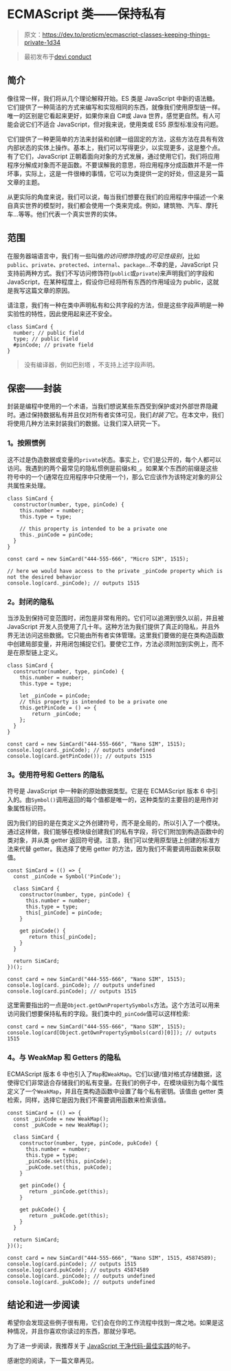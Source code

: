 # ECMAScript 类——保持私有

> 原文：<https://dev.to/proticm/ecmascript-classes-keeping-things-private-1d34>

> 最初发布于[devi conduct](https://devinduct.com/blogpost/23/ecmascript-classes-keeping-things-private)

## 简介

像往常一样，我们将从几个理论解释开始。ES 类是 JavaScript 中新的语法糖。它们提供了一种简洁的方式来编写和实现相同的东西，就像我们使用原型链一样。唯一的区别是它看起来更好，如果你来自 C#或 Java 世界，感觉更自然。有人可能会说它们不适合 JavaScript，但对我来说，使用类或 ES5 原型标准没有问题。

它们提供了一种更简单的方法来封装和创建一组固定的方法，这些方法在具有有效内部状态的实体上操作。基本上，我们可以写得更少，以实现更多，这是整个点。有了它们，JavaScript 正朝着面向对象的方式发展，通过使用它们，我们将应用程序分解成对象而不是函数。不要误解我的意思，将应用程序分成函数并不是一件坏事，实际上，这是一件很棒的事情，它可以为类提供一定的好处，但这是另一篇文章的主题。

从更实际的角度来说，我们可以说，每当我们想要在我们的应用程序中描述一个来自真实世界的模型时，我们都会使用一个类来完成。例如，建筑物、汽车、摩托车...等等。他们代表一个真实世界的实体。

## 范围

在服务器端语言中，我们有一些叫做*的访问修饰符*或*的可见性级别*，比如`public`、`private`、`protected`、`internal`、`package`...不幸的是，JavaScript 只支持前两种方式。我们不写访问修饰符(`public`或`private`)来声明我们的字段和 JavaScript，在某种程度上，假设你已经将所有东西的作用域设为 public，这就是我写这篇文章的原因。

请注意，我们有一种在类中声明私有和公共字段的方法，但是这些字段声明是一种实验性的特性，因此使用起来还不安全。

```
class SimCard {
  number; // public field
  type; // public field
  #pinCode; // private field
} 
```

> 没有编译器，例如巴别塔 ，不支持上述字段声明。

## 保密——封装

封装是编程中使用的一个术语，当我们想说某些东西受到保护或对外部世界隐藏时。通过保持数据私有并且仅对所有者实体可见，我们*封装了*它。在本文中，我们将使用几种方法来封装我们的数据。让我们深入研究一下。

### 1。按照惯例

这不过是伪造数据或变量的`private`状态。事实上，它们是公开的，每个人都可以访问。我遇到的两个最常见的隐私惯例是前缀`$`和`_`。如果某个东西的前缀是这些符号中的一个(通常在应用程序中只使用一个)，那么它应该作为该特定对象的非公共属性来处理。

```
class SimCard {
  constructor(number, type, pinCode) {
    this.number = number;
    this.type = type;

    // this property is intended to be a private one
    this._pinCode = pinCode;
  }
}

const card = new SimCard("444-555-666", "Micro SIM", 1515);

// here we would have access to the private _pinCode property which is not the desired behavior
console.log(card._pinCode); // outputs 1515 
```

### 2。封闭的隐私

当涉及到保持可变范围时，闭包是非常有用的。它们可以追溯到很久以前，并且被 JavaScript 开发人员使用了几十年。这种方法为我们提供了真正的隐私，并且外界无法访问这些数据。它只能由所有者实体管理。这里我们要做的是在类构造函数中创建局部变量，并用闭包捕捉它们。要使它工作，方法必须附加到实例上，而不是在原型链上定义。

```
class SimCard {
  constructor(number, type, pinCode) {
    this.number = number;
    this.type = type;

    let _pinCode = pinCode;
    // this property is intended to be a private one
    this.getPinCode = () => {
        return _pinCode;
    };
  }
}

const card = new SimCard("444-555-666", "Nano SIM", 1515);
console.log(card._pinCode); // outputs undefined
console.log(card.getPinCode()); // outputs 1515 
```

### 3。使用符号和 Getters 的隐私

符号是 JavaScript 中一种新的原始数据类型。它是在 ECMAScript 版本 6 中引入的。由`Symbol()`调用返回的每个值都是唯一的，这种类型的主要目的是用作对象属性标识符。

因为我们的目的是在类定义之外创建符号，而不是全局的，所以引入了一个模块。通过这样做，我们能够在模块级创建我们的私有字段，将它们附加到构造函数中的类对象，并从类 getter 返回符号键。注意，我们可以使用原型链上创建的标准方法来代替 getter。我选择了使用 getter 的方法，因为我们不需要调用函数来获取值。

```
const SimCard = (() => {
  const _pinCode = Symbol('PinCode');

  class SimCard {
    constructor(number, type, pinCode) {
      this.number = number;
      this.type = type;
      this[_pinCode] = pinCode;
    }

    get pinCode() {
       return this[_pinCode];
    }
  }

  return SimCard;
})();

const card = new SimCard("444-555-666", "Nano SIM", 1515);
console.log(card._pinCode); // outputs undefined
console.log(card.pinCode); // outputs 1515 
```

这里需要指出的一点是`Object.getOwnPropertySymbols`方法。这个方法可以用来访问我们想要保持私有的字段。我们类中的`_pinCode`值可以这样检索:

```
const card = new SimCard("444-555-666", "Nano SIM", 1515);
console.log(card[Object.getOwnPropertySymbols(card)[0]]); // outputs 1515 
```

### 4。与 WeakMap 和 Getters 的隐私

ECMAScript 版本 6 中也引入了`Map`和`WeakMap`。它们以键/值对格式存储数据，这使得它们非常适合存储我们的私有变量。在我们的例子中，在模块级别为每个属性定义了一个`WeakMap`，并且在类构造函数中设置了每个私有密钥。该值由 getter 类检索，同样，选择它是因为我们不需要调用函数来检索该值。

```
const SimCard = (() => {
  const _pinCode = new WeakMap();
  const _pukCode = new WeakMap();

  class SimCard {
    constructor(number, type, pinCode, pukCode) {
      this.number = number;
      this.type = type;
      _pinCode.set(this, pinCode);
      _pukCode.set(this, pukCode);
    }

    get pinCode() {
       return _pinCode.get(this);
    }

    get pukCode() {
       return _pukCode.get(this);
    }
  }

  return SimCard;
})();

const card = new SimCard("444-555-666", "Nano SIM", 1515, 45874589);
console.log(card.pinCode); // outputs 1515
console.log(card.pukCode); // outputs 45874589
console.log(card._pinCode); // outputs undefined
console.log(card._pukCode); // outputs undefined 
```

## 结论和进一步阅读

希望你会发现这些例子很有用，它们会在你的工作流程中找到一席之地。如果是这种情况，并且你喜欢你读过的东西，那就分享吧。

为了进一步阅读，我推荐关于 [JavaScript 干净代码-最佳实践](https://devinduct.com/blogpost/22/javascript-clean-code-best-practices)的帖子。

感谢您的阅读，下一篇文章再见。